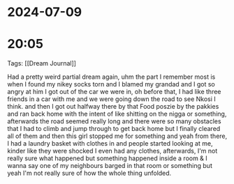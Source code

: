 # 2024-07-09
# 20:05 

Tags: [[Dream Journal]]

Had a pretty weird partial dream again, uhm the part I remember most is when I found my nikey socks torn and I blamed my grandad and I got so angry at him I got out of the car we were in, oh before that, I had like three friends in a car with me and we were going down the road to see Nkosi I think. and then I got out halfway there by that Food poszie by the pakkies and ran back home with the intent of like shitting on the nigga or something, afterwards the road seemed really long and there were so many obstacles that I had to climb and jump through to get back home but I finally cleared all of them and then this girl stopped me for something and yeah from there, I had a laundry basket with clothes in and people started looking at me, kinder like they were shocked I even had any clothes, afterwards, I'm not really sure what happened but something happened inside a room & I wanna say one of my neighbours barged in that room or something but yeah I'm not really sure of how the whole thing unfolded.